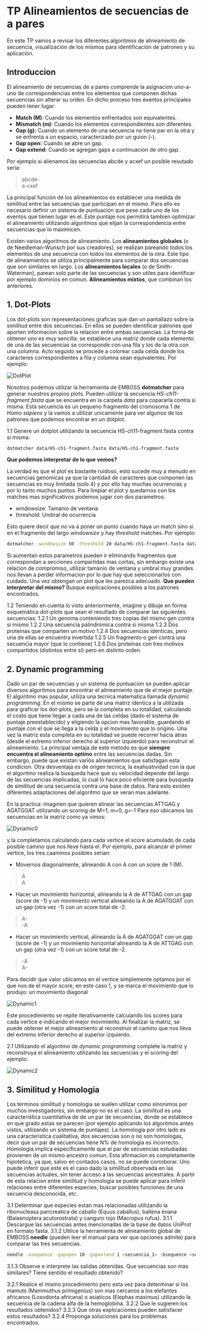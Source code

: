 # TP Alineamientos de secuencias de a pares

En este TP vamos a revisar los diferentes algoritmos de alineamiento de secuencia, visualización de los mismos para identificación de patrones y su aplicación.


## Introduccion 

El alineamiento de secuencias de a pares comprende la asignacion uno-a-uno de correspondencias entre los elementos que componen dichas secuencias sin alterar su orden. En dicho proceso tres eventos principales pueden tener lugar:
* **Match (M)**: Cuando los elementos enfrentados son equivalentes.
* **Mismatch (m)**: Cuando los elementos correspondientes son diferentes.
* **Gap (g):** Cuando un elemento de una secuencia no tiene par en la otra y se enfrenta a un espacio, caracterizado por un guion (-).
 * **Gap open:** Cuando se abre un gap.
 * **Gap extend:** Cuando se agregan gaps a continuacion de otro gap.

Por ejemplo si alienamos las secuencias abcde y acxef un posible resutado seria:

> abcde-  
> a-cxef

La principal función de los alineamientos es establecer una medida de similitud entre las secuencias que participan en el mismo. Para ello es necesario definir un sistema de puntuación que pese cada uno de los eventos que tienen lugar en el. Este puntaje nos permitirá tambien optimizar el alineamiento utilizando algoritmos que elijan la correspondencia entre secuencias que lo maximicen. 

Existen varios algoritmos de alineamiento. 
Los **alineamientos globales** (o de Needleman-Wunsch por sus creadores), se realizan pareando todos los elementos de una secuencia con todos los elementos de la otra. Este tipo de alineamientos se utiliza principalmente para comparar dos secuencias que son similares en largo.
Los **alineamientos locales** (o de Smith-Waterman), parean solo parte de las secuencias y son utiles para identificar por ejemplo dominios en comun.
**Alineamientos mixtos**, que combinan los anteriores.


## 1. Dot-Plots

Los dot-plots son representaciones graficas que dan un pantallazo sobre la similitud entre dos secuencias. En ellos se pueden identificar patrones que aporten informacion sobre la relacion entre ambas secuencias.
La forma de obtener uno es muy sencilla: se establece una matriz donde cada elemento de una de las secuencias se corresponde con una fila y los de la otra con una columna. Acto seguido se procede a colorear cada celda donde los caracteres correspondientes a fila y columna sean equivalentes.
Por ejemplo:

![DotPlot](./images/DotPlot1.png)

Nosotros podemos utilizar la herramienta de EMBOSS **dotmatcher** para generar nuestros propios plots. Pueden utilizar la secuencia *HS-ch11-fragment.fasta* que se encuentra en la carpeta *data* para copararla contra si misma. Esta secuencia es un pequeno fragmento del cromosoma 1 de *Homo sapiens* y la vamos a utilizar unicamente para ver algunos de los patrones que podemos encontrar en un dotplot.

1.1 Genere un dotplot utilizando la secuencia HS-ch11-fragment.fasta contra si misma.

```Bash
dotmatcher data/HS-ch1-fragment.fasta data/HS-ch1-fragment.fasta
```

**Que podemos interpretar de lo que vemos?**

La verdad es que el plot es bastante ruidoso, esto sucede muy a menudo en secuencias genomicas ya que la cantidad de caracteres que componen las secuencias es muy limitada (solo 4) y por ello hay muchas ocurrencias y por lo tanto muchos puntos.
Para limpiar el plot y quedarnos con los matches mas significativos podemos jugar con dos parametros: 

* windowsize: Tamanio de ventana
* threshold: Umbral de ocurrencia

Esto quiere decir que no va a poner un punto cuando haya un match sino si en el fragmento del largo *windowsize* y hay *threshold* matches.
Por ejemplo:

```Bash
dotmatcher -windowsize 50 -threshold 20 data/HS-ch1-fragment.fasta data/HS-ch1-fragment.fasta
```

Si aumentan estos parametros pueden ir eliminando fragmentos que correspondan a secciones compartidas mas cortas, sin embargo existe una relacion de compromiso, utilizar tamanio de ventana y umbral muy grandes nos llevan a perder informacion por lo que hay que seleccionarlos con cuidado.
Una vez obtengan un plot que les parezca adecuado. **Que pueden interpretar del mismo?** Busque explicaciones posibles a los patrones encontrados.

1.2 Teniendo en cuenta lo visto anteriormente, imagine y dibuje en forma esquemática dot-plots que sean el resultado de comparar las siguientes secuencias: 
 1.2.1 Un genoma conteniendo tres copias del mismo gen contra si mismo 
 1.2.2 Una secuencia palindrómica contra si misma 
 1.2.3 Dos proteínas que comparten un motivo 
 1.2.4 Dos secuencias idénticas, pero una de ellas se encuentra invertida 
 1.2.5 Un fragmento o gen contra una secuencia mayor (que lo contiene) 
 1.2.6 Dos proteínas con tres motivos compartidos (distintos entre sí) pero en distinto orden. 

## 2. Dynamic programming

Dado un par de secuencias y un sistema de puntuacion se pueden aplicar diversos algoritmos para encontrar el alineamiento que de el mejor puntaje. El algoritmo mas popular, utiliza una tecnica matematica llamada *dynamic programming*. En el mismo se parte de una matriz identica a la utilizada para graficar los dot-plots, pero se la completa en su totalidad, calculando el costo que tiene llegar a cada una de las celdas (dado el sistema de puntaje preestablecido) y eligiendo la opcion mas favorable, guardando el puntaje con el que se llega a la celda y el movimiento que lo origino. Una vez la matriz esta completa en su totalidad se puede recorrer hacia atras (desde el extremo inferior derecho al superior izquierdo) para reconstruir el alineamiento.
La principal ventaja de este metodo es que **siempre encuentra el alineamiento optimo** entre las secuencias dadas. Sin embargo, puede que existan varios alineamientos que satisfagan esta condicion. Otra desventaja es de origen tecnica, la exahustividad con la que el algoritmo realiza la busqueda hace que su velocidad depende del largo de las secuencias implicadas, lo cual lo hace poco eficiente para busqueda de similitud de una secuencia contra una base de datos. Para esto existen diferentes adaptaciones del algoritmo que se veran mas adelante.

En la practica: imaginen que quieren alinear las secuencias ATTGAG y AGATGGAT utilizando un scoring de M=1, m=0, g=-1
Para eso ubicamos las secuencias en la matriz como ya vimos:

![Dynamic0](./images/DyP0.png)

y la completamos calculando para cada vertice el score acumulado de cada posible camino que nos lleve hasta el. Por ejemplo, para alcanzar el primer vertice, los tres caaminos posibles serian:
* Movernos diagonalmente, alineando A con A con un score de 1 (M).

> A  
> A

* Hacer un movimiento horizontal, alineando la A de ATTGAG con un gap (score de -1) y un movimiento vertical alineando la A de AGATGGAT con un gap (otra vez -1) con un score total de -2. 

> A-  
> -A

* Hacer un movimiento vertical, alineando la A de AGATGGAT con un gap (score de -1) y un movimiento horizontal alineando la A de ATTGAG con un gap (otra vez -1) con un score total de -2.

> -A  
> A-

Para decidir que valor ubicamos en el vertice simplemente optamos por el que nos de el mayor score, en este caso 1, y se marca el movimiento que lo produjo: un movimiento diagonal

![Dynamic1](./images/DyP1.png)

Este procedimiento se repite iterativamente calculando los scores para cada vertice e indicando el mejor movimiento. Al finalizar la matriz, se puede obtener el mejor alineamiento al reconstruir el camino que nos lleva del extremo inferior derecho al superior izquierdo.

2.1 Utilizando el algoritmo de *dynamic programming* complete la matriz y reconstruya el alineamiento utilizando las secuencias y el scoring del ejemplo:

![Dynamic2](./images/DyP2.png)

## 3. Similitud y Homologia

Los terminos similitud y homologia se suelen utilizar como sinonimos por muchos investigadores, sin embargo no es el caso. La similitud es una caracteristica cuantitativa de de un par de secuencias, donde se establece en que grado estas se parecen (por ejemplo aplicando los algoritmos antes vistos, utilizando un sistema de puntajes). La homologia por otro lado es una caracteristica cualitativa, dos secuencias son o no son homologas, decir que un par de secuencias tiene N% de homologia es incorrecto. Homologia implica especificamente que el par de secuencias estudiadas provienen de un mismo ancestro comun. Esta afirmacion es completamente hipotetica, ya que, salvo en contados casos, no se puede corroborar. Uno puede inferir que este es el caso dado la similitud observada en las secuencias actuales, sin tener acceso a las secuencias ancestrales.
A partir de esta relacion entre similitud y homologia se puede aplicar para inferir relaciones entre diferentes especies, buscar posibles funciones de una secuencia desconocida, etc.

3.1 Determinar que especies estan mas relacionadas utilizando la ribonucleasa pancreatica de caballo (Equus caballus), ballena enana (Balaenoptera acutorostrata) y canguro rojo (Macropus rufus).
 3.1.1 Descargue las secuencias antes mencionadas de la base de datos UniProt en formato fasta.
 3.1.2 Utilice la herramienta de alineamiento global de EMBOSS **needle** (pueden leer el manual para ver que opciones admite) para comparar las tres secuencias.

```Bash
needle -asequence -gapopen 10 -gapextend 1 <secuencia_1> -bsequence <secuencia_2> -outfile <salida>
```

 3.1.3 Observe e interprete las salidas obtenidas. Que secuencias son mas similares? Tiene sentido el resultado obtenido?


3.2.1 Realice el mismo procedimiento pero esta vez para determinar si los mamuts (Mammuthus primigenius) son mas cercanos a los elefantes africanos (Loxodonta africana) o asiaticos (Elephas maximus) utilizando la secuencia de la cadena alfa de la hemoglobina.
 3.2.2 Que le sugieren los resultados obtenidos?
 3.2.3 Que otras explicaciones pueden satisfacer estos resultados?
 3.2.4 Proponga soluciones para los problemas encontrados.

